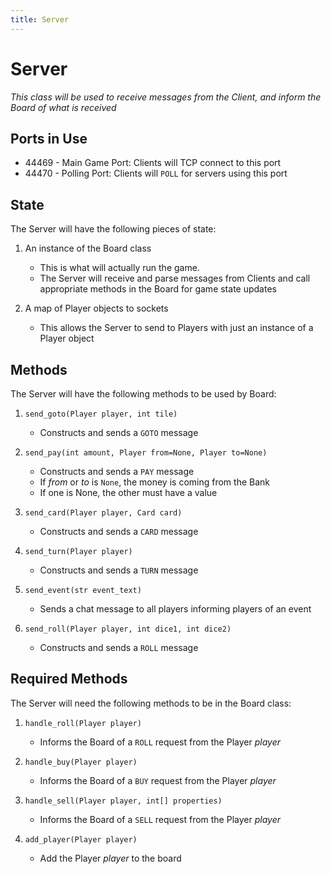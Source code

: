 ```yaml
---
title: Server
---
```


# Server
*This class will be used to receive messages from the Client, and inform the Board of what is received*

## Ports in Use
- 44469 - Main Game Port: Clients will TCP connect to this port
- 44470 - Polling Port: Clients will `POLL` for servers using this port

## State
The Server will have the following pieces of state:

1. An instance of the Board class
    - This is what will actually run the game.
    - The Server will receive and parse messages from Clients and call appropriate methods in the Board for game state updates
    
2. A map of Player objects to sockets
    - This allows the Server to send to Players with just an instance of a Player object
    
## Methods
The Server will have the following methods to be used by Board:

1. `send_goto(Player player, int tile)`
    - Constructs and sends a `GOTO` message

2. `send_pay(int amount, Player from=None, Player to=None)`
    - Constructs and sends a `PAY` message
    - If _from_ or _to_ is `None`, the money is coming from the Bank
    - If one is None, the other must have a value

3. `send_card(Player player, Card card)`
    - Constructs and sends a `CARD` message
    
4. `send_turn(Player player)`
    - Constructs and sends a `TURN` message
    
5. `send_event(str event_text)`
    - Sends a chat message to all players informing players of an event
    
6. `send_roll(Player player, int dice1, int dice2)`
    - Constructs and sends a `ROLL` message

## Required Methods
The Server will need the following methods to be in the Board class:

1. `handle_roll(Player player)`
    - Informs the Board of a `ROLL` request from the Player _player_
    
2. `handle_buy(Player player)`
    - Informs the Board of a `BUY` request from the Player _player_
    
3. `handle_sell(Player player, int[] properties)`
    - Informs the Board of a `SELL` request from the Player _player_

4. `add_player(Player player)`
    - Add the Player _player_ to the board
